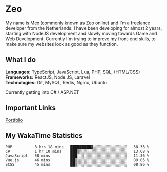 # Zeo
My name is Mex (commonly known as Zeo online) and I'm a freelance developer from the Netherlands. I have been developing for almost 2 years, starting with NodeJS development and slowly moving towards Game and Web Development. Currently I'm trying to improve my front-end skills, to make sure my websites look as good as they function.

## What I do
**Languages:** TypeScript, JavaScript, Lua, PHP, SQL, (HTML/CSS)<br/>
**Frameworks:** ReactJS, Node.JS, Laravel<br/>
**Technologies:** Git, MySQL, Redis, Nginx, Ubuntu<br/>

Currently getting into C# / ASP.NET

## Important Links
[Portfolio](https://zeodev.cc)

## My WakaTime Statistics
<!--START_SECTION:waka-->
```text
PHP          3 hrs 18 mins   █████████▓░░░░░░░░░░░░░░░   38.33 % 
C#           1 hr 10 mins    ███▒░░░░░░░░░░░░░░░░░░░░░   13.68 % 
JavaScript   58 mins         ███░░░░░░░░░░░░░░░░░░░░░░   11.36 % 
Vue.js       46 mins         ██▒░░░░░░░░░░░░░░░░░░░░░░   09.05 % 
SCSS         45 mins         ██▒░░░░░░░░░░░░░░░░░░░░░░   08.86 % 
```
<!--END_SECTION:waka-->

